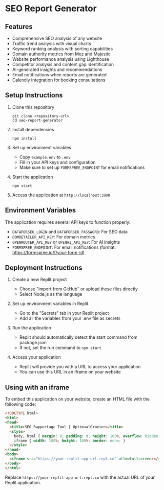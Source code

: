 # SEO Report Generator

## Features

- Comprehensive SEO analysis of any website
- Traffic trend analysis with visual charts
- Keyword ranking analysis with sorting capabilities
- Domain authority metrics from Moz and Majestic
- Website performance analysis using Lighthouse
- Competitor analysis and content gap identification
- AI-generated insights and recommendations
- Email notifications when reports are generated
- Calendly integration for booking consultations

## Setup Instructions

1. Clone this repository
   ```
   git clone <repository-url>
   cd seo-report-generator
   ```

2. Install dependencies
   ```
   npm install
   ```

3. Set up environment variables
   - Copy `example.env` to `.env`
   - Fill in your API keys and configuration
   - Make sure to set up `FORMSPREE_ENDPOINT` for email notifications

4. Start the application
   ```
   npm start
   ```

5. Access the application at `http://localhost:3000`

## Environment Variables

The application requires several API keys to function properly:
- `DATAFORSEO_LOGIN` and `DATAFORSEO_PASSWORD`: For SEO data
- `DOMDETAILER_API_KEY`: For domain metrics
- `OPENROUTER_API_KEY` or `OPENAI_API_KEY`: For AI insights
- `FORMSPREE_ENDPOINT`: For email notifications (format: https://formspree.io/f/your-form-id)

## Deployment Instructions

1. Create a new Replit project
   - Choose "Import from GitHub" or upload these files directly
   - Select Node.js as the language

2. Set up environment variables in Replit
   - Go to the "Secrets" tab in your Replit project
   - Add all the variables from your .env file as secrets

3. Run the application
   - Replit should automatically detect the start command from package.json
   - If not, set the run command to `npm start`

4. Access your application
   - Replit will provide you with a URL to access your application
   - You can use this URL in an iframe on your website

## Using with an iframe

To embed this application on your website, create an HTML file with the following code:

```html
<!DOCTYPE html>
<html>
<head>
  <title>SEO Rapportage Tool | OptimaalGroeien</title>
  <style>
    body, html { margin: 0; padding: 0; height: 100%; overflow: hidden; }
    iframe { width: 100%; height: 100%; border: none; }
  </style>
</head>
<body>
  <iframe src="https://your-replit-app-url.repl.co" allowfullscreen></iframe>
</body>
</html>
```

Replace `https://your-replit-app-url.repl.co` with the actual URL of your Replit application.
